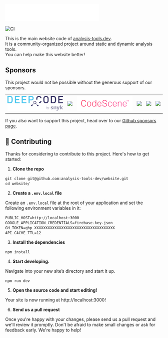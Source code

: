   <a href="http://analysis-tools.dev/">
    <img width="300px" alt="Analysis Tools" src="public/assets/images/logo2.svg" />
  </a>

![CI](https://github.com/analysis-tools-dev/website-next/workflows/deploy/badge.svg)

This is the main website code of <a href="https://analysis-tools.dev">analysis-tools.dev</a>.  
It is a community-organized project around static and dynamic analysis tools.  
You can help make this website better!

## Sponsors

This project would not be possible without the generous support of our sponsors.

<table>
  <tr>
    <td><a href="https://deepcode.ai"><img width="200px" src="https://raw.githubusercontent.com/analysis-tools-dev/website/master/static/sponsors/deepcode.png" /></a></td>
    <td><a href="https://www.bearer.com"><img width="200px" src="https://raw.githubusercontent.com/analysis-tools-dev/website/master/static/sponsors/bearer.png" /></a></td>
    <td><a href="https://codescene.io/"><img width="200px" src="https://raw.githubusercontent.com/analysis-tools-dev/website/master/static/sponsors/codescene.svg" /></a></td>
    <td><a href="https://semgrep.dev/"><img width="200px" src="https://raw.githubusercontent.com/analysis-tools-dev/website/master/static/sponsors/semgrep.svg" /></a></td>
    <td><a href="https://codiga.io/"><img width="200px" src="https://raw.githubusercontent.com/analysis-tools-dev/website/master/static/sponsors/codiga.svg" /></a></td>
    <td><a href="https://offensive360.com/"><img width="200px" src="https://raw.githubusercontent.com/analysis-tools-dev/website/master/static/sponsors/offensive360.png" /></a></td>
  </tr>
</table>

If you also want to support this project, head over to our [Github sponsors page](https://github.com/sponsors/analysis-tools-dev).


## 🚀 Contributing

Thanks for considering to contribute to this project. Here's how to get started:

1. **Clone the repo**

```shell
git clone git@github.com:analysis-tools-dev/website.git
cd website/
```

2. **Create a `.env.local` file**

Create an `.env.local` file at the root of your application and set the following
environment variables in it:

```env
PUBLIC_HOST=http://localhost:3000
GOOGLE_APPLICATION_CREDENTIALS=firebase-key.json
GH_TOKEN=ghp_XXXXXXXXXXXXXXXXXXXXXXXXXXXXXXXXXXXX
API_CACHE_TTL=12
```

3. **Install the dependencies**

```shell
npm install
```

4. **Start developing.**

Navigate into your new site’s directory and start it up.

```shell
npm run dev
```

5. **Open the source code and start editing!**

Your site is now running at http://localhost:3000!

6.  **Send us a pull request**

Once you're happy with your changes, please send us a pull request and we'll review it promptly.
Don't be afraid to make small changes or ask for feedback early. We're happy to help!
